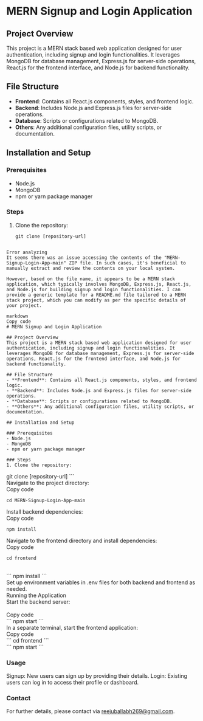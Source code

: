# MERN Signup and Login Application

## Project Overview
This project is a MERN stack based web application designed for user authentication, including signup and login functionalities. It leverages MongoDB for database management, Express.js for server-side operations, React.js for the frontend interface, and Node.js for backend functionality.

## File Structure
- **Frontend**: Contains all React.js components, styles, and frontend logic.
- **Backend**: Includes Node.js and Express.js files for server-side operations.
- **Database**: Scripts or configurations related to MongoDB.
- **Others**: Any additional configuration files, utility scripts, or documentation.

## Installation and Setup

### Prerequisites
- Node.js
- MongoDB
- npm or yarn package manager

### Steps
1. Clone the repository:
   ```
   git clone [repository-url]
```

Error analyzing
It seems there was an issue accessing the contents of the "MERN-Signup-Login-App-main" ZIP file. In such cases, it's beneficial to manually extract and review the contents on your local system.

However, based on the file name, it appears to be a MERN stack application, which typically involves MongoDB, Express.js, React.js, and Node.js for building signup and login functionalities. I can provide a generic template for a README.md file tailored to a MERN stack project, which you can modify as per the specific details of your project.

markdown
Copy code
# MERN Signup and Login Application

## Project Overview
This project is a MERN stack based web application designed for user authentication, including signup and login functionalities. It leverages MongoDB for database management, Express.js for server-side operations, React.js for the frontend interface, and Node.js for backend functionality.

## File Structure
- **Frontend**: Contains all React.js components, styles, and frontend logic.
- **Backend**: Includes Node.js and Express.js files for server-side operations.
- **Database**: Scripts or configurations related to MongoDB.
- **Others**: Any additional configuration files, utility scripts, or documentation.

## Installation and Setup

### Prerequisites
- Node.js
- MongoDB
- npm or yarn package manager

### Steps
1. Clone the repository:
   ```
   git clone [repository-url]
    ```<br>
Navigate to the project directory:<br>
Copy code<br>
 ```
cd MERN-Signup-Login-App-main
 ```
Install backend dependencies:<br>
Copy code<br>
 ```
npm install
 ```
Navigate to the frontend directory and install dependencies:<br>
Copy code<br>
 ```
cd frontend
 ```
<br>
 ```
npm install
 ```
 <br>
Set up environment variables in .env files for both backend and frontend as needed.<br>
Running the Application<br>
Start the backend server:<br>
<br>
Copy code<br>
 ```
npm start
 ```
 <br>
In a separate terminal, start the frontend application:
 <br>
Copy code
<br>
 ```
cd frontend
 ```
 <br>
  ```
npm start
 ```
 <br>
 
### Usage
Signup: New users can sign up by providing their details.
Login: Existing users can log in to access their profile or dashboard.

### Contact
For further details, please contact via reejuballabh269@gmail.com.
